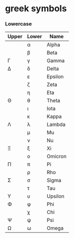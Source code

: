 # greek symbols

### Lowercase
 |Upper|Lower| Name    |
 |------|------|---------|
 | |  α   | Alpha   |
 | |  β   | Beta    |
 | Γ |  γ   | Gamma   |
 | ∆ |  δ   | Delta   |
 | |  ε   | Epsilon |
 | |  ζ   | Zeta    |
 | |  η   | Eta     |
 | Θ |  θ   | Theta   |
 | |  ι   | Iota    |
 | |  κ   | Kappa   |
 | Λ |  λ   | Lambda  |
 | |  μ   | Mu      |
 | |  ν   | Nu      |
 | Ξ |  ξ   | Xi      |
 | |  ο   | Omicron |
 | Π |  π   | Pi      |
 | |  ρ   | Rho     |
 | Σ |  σ   | Sigma   |
 | |  τ   | Tau     |
 | Υ |  υ   | Upsilon |
 | Φ |  φ   | Phi     |
 | |  χ   | Chi     |
 | Ψ |  ψ   | Psi     |
 | Ω |  ω   | Omega   | 
